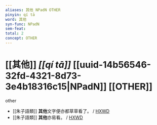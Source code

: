 ```yaml
---
aliases: 其他 NPadN OTHER
pinyin: qí tā
word: 其他
syn-func: NPadN
sem-feat: 
total: 2
concept: OTHER 
---
```

# [[其他]] *[[qí tā]]*  [[uuid-14b56546-32fd-4321-8d73-3e4b18316c15|NPadN]] [[OTHER]]
other
 - [[朱子語類]] **其他**文字便亦都草草看了。 / [HXWD](https://hxwd.org/textview.html?location=KR3a0047_tls_010-27a.19)
 - [[朱子語類]] **其他**亦易看。 / [HXWD](https://hxwd.org/textview.html?location=KR3a0047_tls_010-27a.21)